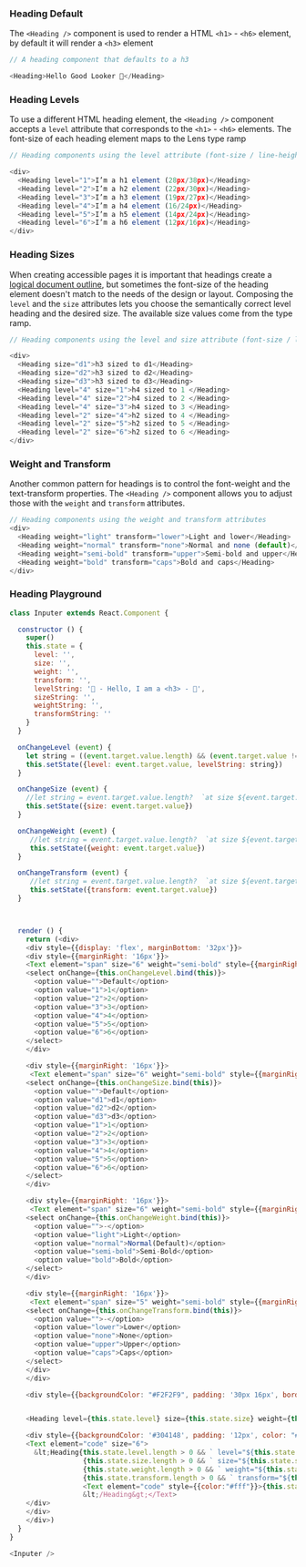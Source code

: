
### **Heading Default**
The `<Heading />` component is used to render a HTML `<h1>` - `<h6>` element, by default it will render a `<h3>` element
```js
// A heading component that defaults to a h3

<Heading>Hello Good Looker 👋</Heading>
```

### **Heading Levels**

To use a different HTML heading element,  the `<Heading />` component accepts a `level` attribute that corresponds to the `<h1>` - `<h6>` elements. The font-size of each heading element maps to the Lens type ramp

```js
// Heading components using the level attribute (font-size / line-height)

<div>
  <Heading level="1">I’m a h1 element (28px/38px)</Heading>
  <Heading level="2">I’m a h2 element (22px/30px)</Heading>
  <Heading level="3">I’m a h3 element (19px/27px)</Heading>
  <Heading level="4">I’m a h4 element (16/24px)</Heading>
  <Heading level="5">I’m a h5 element (14px/24px)</Heading>
  <Heading level="6">I’m a h6 element (12px/16px)</Heading>
</div>
```

### **Heading Sizes**

When creating accessible pages it is important that headings create a [logical document outline](https://bitsofco.de/using-heading-elements-to-create-a-document-outline/), but sometimes the font-size of the heading element doesn't match to the needs of the design or layout. Composing the `level` and the `size` attributes lets you choose the semantically correct level heading and the desired size. The available size values come from the type ramp.

```js
// Heading components using the level and size attribute (font-size / line-height)

<div>
  <Heading size="d1">h3 sized to d1</Heading>
  <Heading size="d2">h3 sized to d2</Heading>
  <Heading size="d3">h3 sized to d3</Heading>
  <Heading level="4" size="1">h4 sized to 1 </Heading>
  <Heading level="4" size="2">h4 sized to 2 </Heading>
  <Heading level="4" size="3">h4 sized to 3 </Heading>
  <Heading level="2" size="4">h2 sized to 4 </Heading>
  <Heading level="2" size="5">h2 sized to 5 </Heading>
  <Heading level="2" size="6">h2 sized to 6 </Heading>
</div>
```

### **Weight and Transform**

Another common pattern for headings is to control the font-weight and the text-transform properties. The `<Heading />` component allows you to adjust those with the `weight` and `transform` attributes.

```js
// Heading components using the weight and transform attributes
<div>
  <Heading weight="light" transform="lower">Light and lower</Heading>
  <Heading weight="normal" transform="none">Normal and none (default)</Heading>
  <Heading weight="semi-bold" transform="upper">Semi-bold and upper</Heading>
  <Heading weight="bold" transform="caps">Bold and caps</Heading>
</div>
```

### **Heading Playground**

```js noeditor
class Inputer extends React.Component {

  constructor () {
    super()
    this.state = {
      level: '',
      size: '',
      weight: '',
      transform: '',
      levelString: '🎉 - Hello, I am a <h3> - 🎉',
      sizeString: '',
      weightString: '',
      transformString: ''
    }
  }

  onChangeLevel (event) {
    let string = ((event.target.value.length) && (event.target.value !=='-'))?  `🎉 - Hello, I am a <h${event.target.value}> - 🎉 ` : '🎉 - Hello, I am a <h3> - 🎉'
    this.setState({level: event.target.value, levelString: string})
  }

  onChangeSize (event) {
    //let string = event.target.value.length?  `at size ${event.target.value}` : ''
    this.setState({size: event.target.value})
  }

  onChangeWeight (event) {
     //let string = event.target.value.length?  `at size ${event.target.value}` : ''
     this.setState({weight: event.target.value})
  }

  onChangeTransform (event) {
     //let string = event.target.value.length?  `at size ${event.target.value}` : ''
     this.setState({transform: event.target.value})
  }



  render () {
    return (<div>
    <div style={{display: 'flex', marginBottom: '32px'}}>
    <div style={{marginRight: '16px'}}>
    <Text element="span" size="6" weight="semi-bold" style={{marginRight: '8px'}}><label>Level:</label></Text>
    <select onChange={this.onChangeLevel.bind(this)}>
      <option value="">Default</option>
      <option value="1">1</option>
      <option value="2">2</option>
      <option value="3">3</option>
      <option value="4">4</option>
      <option value="5">5</option>
      <option value="6">6</option>
    </select>
    </div>

    <div style={{marginRight: '16px'}}>
     <Text element="span" size="6" weight="semi-bold" style={{marginRight: '8px'}}><label>Size</label></Text>
    <select onChange={this.onChangeSize.bind(this)}>
      <option value="">Default</option>
      <option value="d1">d1</option>
      <option value="d2">d2</option>
      <option value="d3">d3</option>
      <option value="1">1</option>
      <option value="2">2</option>
      <option value="3">3</option>
      <option value="4">4</option>
      <option value="5">5</option>
      <option value="6">6</option>
    </select>
    </div>

    <div style={{marginRight: '16px'}}>
     <Text element="span" size="6" weight="semi-bold" style={{marginRight: '8px'}}><label>Weight</label></Text>
    <select onChange={this.onChangeWeight.bind(this)}>
      <option value="">-</option>
      <option value="light">Light</option>
      <option value="normal">Normal(Default)</option>
      <option value="semi-bold">Semi-Bold</option>
      <option value="bold">Bold</option>
    </select>
    </div>

    <div style={{marginRight: '16px'}}>
     <Text element="span" size="5" weight="semi-bold" style={{marginRight: '8px'}}><label>Transform</label></Text>
    <select onChange={this.onChangeTransform.bind(this)}>
      <option value="">-</option>
      <option value="lower">Lower</option>
      <option value="none">None</option>
      <option value="upper">Upper</option>
      <option value="caps">Caps</option>
    </select>
    </div>
    </div>

    <div style={{backgroundColor: "#F2F2F9", padding: '30px 16px', borderRadius: '6px'}}>


    <Heading level={this.state.level} size={this.state.size} weight={this.state.weight} transform={this.state.transform}> {this.state.levelString} {this.state.sizeString} {this.state.text}</Heading>

    <div style={{backgroundColor: '#304148', padding: '12px', color: "#C594C5", marginTop: '30px'}}>
    <Text element="code" size="6">
      &lt;Heading{this.state.level.length > 0 && ` level="${this.state.level}"` }
                  {this.state.size.length > 0 && ` size="${this.state.size}"` }
                  {this.state.weight.length > 0 && ` weight="${this.state.weight}"` }
                  {this.state.transform.length > 0 && ` transform="${this.state.transform}"` }&gt;
                  <Text element="code" style={{color:"#fff"}}>{this.state.levelString}</Text>
                  &lt;/Heading&gt;</Text>
    </div>
    </div>
    </div>)
  }
}

<Inputer />
```
